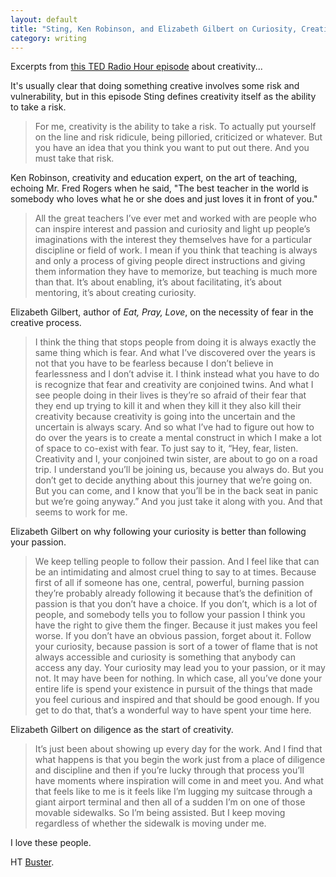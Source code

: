 ```yaml
---
layout: default
title: "Sting, Ken Robinson, and Elizabeth Gilbert on Curiosity, Creativity, and Fear"
category: writing
---
```


Excerpts from [this TED Radio Hour episode](http://www.npr.org/programs/ted-radio-hour/351538855/the-source-of-creativity) about creativity...

It's usually clear that doing something creative involves some risk and vulnerability, but in this episode Sting defines creativity itself as the ability to take a risk.

> For me, creativity is the ability to take a risk. To actually put yourself on the line and risk ridicule, being pilloried, criticized or whatever. But you have an idea that you think you want to put out there. And you must take that risk.

Ken Robinson, creativity and education expert, on the art of teaching, echoing Mr. Fred Rogers when he said, "The best teacher in the world is somebody who loves what he or she does and just loves it in front of you."

> All the great teachers I’ve ever met and worked with are people who can inspire interest and passion and curiosity and light up people’s imaginations with the interest they themselves have for a particular discipline or field of work. I mean if you think that teaching is always and only a process of giving people direct instructions and giving them information they have to memorize, but teaching is much more than that. It’s about enabling, it’s about facilitating, it’s about mentoring, it’s about creating curiosity.

Elizabeth Gilbert, author of *Eat, Pray, Love*, on the necessity of fear in the creative process.

> I think the thing that stops people from doing it is always exactly the same thing which is fear. And what I’ve discovered over the years is not that you have to be fearless because I don’t believe in fearlessness and I don’t advise it. I think instead what you have to do is recognize that fear and creativity are conjoined twins. And what I see people doing in their lives is they’re so afraid of their fear that they end up trying to kill it and when they kill it they also kill their creativity because creativity is going into the uncertain and the uncertain is always scary. And so what I’ve had to figure out how to do over the years is to create a mental construct in which I make a lot of space to co-exist with fear. To just say to it, “Hey, fear, listen. Creativity and I, your conjoined twin sister, are about to go on a road trip. I understand you’ll be joining us, because you always do. But you don’t get to decide anything about this journey that we’re going on. But you can come, and I know that you’ll be in the back seat in panic but we’re going anyway.” And you just take it along with you. And that seems to work for me.

Elizabeth Gilbert on why following your curiosity is better than following your passion.

> We keep telling people to follow their passion. And I feel like that can be an intimidating and almost cruel thing to say to at times. Because first of all if someone has one, central, powerful, burning passion they’re probably already following it because that’s the definition of passion is that you don’t have a choice. If you don’t, which is a lot of people, and somebody tells you to follow your passion I think you have the right to give them the finger. Because it just makes you feel worse. If you don’t have an obvious passion, forget about it. Follow your curiosity, because passion is sort of a tower of flame that is not always accessible and curiosity is something that anybody can access any day. Your curiosity may lead you to your passion, or it may not. It may have been for nothing. In which case, all you’ve done your entire life is spend your existence in pursuit of the things that made you feel curious and inspired and that should be good enough. If you get to do that, that’s a wonderful way to have spent your time here.

Elizabeth Gilbert on diligence as the start of creativity.

> It’s just been about showing up every day for the work. And I find that what happens is that you begin the work just from a place of diligence and discipline and then if you’re lucky through that process you’ll have moments where inspiration will come in and meet you. And what that feels like to me is it feels like I’m lugging my suitcase through a giant airport terminal and then all of a sudden I’m on one of those movable sidewalks. So I’m being assisted. But I keep moving regardless of whether the sidewalk is moving under me.

I love these people.

HT [Buster](https://medium.com/better-humans/better-than-meditation-12532d29f6cd).